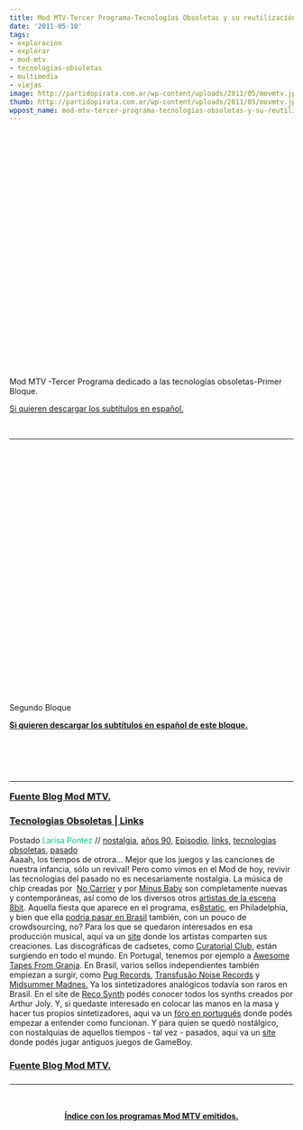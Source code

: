 ```yaml
---
title: Mod MTV-Tercer Programa-Tecnologías Obsoletas y su reutilización.
date: '2011-05-10'
tags:
- exploracion
- explorar
- mod-mtv
- tecnologias-obsoletas
- multimedia
- viejas
image: http://partidopirata.com.ar/wp-content/uploads/2011/05/movmtv.jpg
thumb: http://partidopirata.com.ar/wp-content/uploads/2011/05/movmtv.jpg
wppost_name: mod-mtv-tercer-programa-tecnologias-obsoletas-y-su-reutilizacion
---
```


&nbsp;

<object style="height: 390px; width: 640px;"><param name="movie" value="http://www.youtube.com/v/zIwjAT8qNIM?version=3" /><param name="allowFullScreen" value="true" /><param name="allowScriptAccess" value="always" /><embed type="application/x-shockwave-flash" width="640" height="390" src="http://www.youtube.com/v/zIwjAT8qNIM?version=3" allowfullscreen="true" allowscriptaccess="always"></embed></object>

Mod MTV -Tercer Programa dedicado a las tecnologías obsoletas-Primer Bloque.

<a href="http://www.4shared.com/document/RTiCI7WV/mod0301_2.html" target="_blank">Si quieren descargar los subtítulos en español.</a>

&nbsp;

<hr />

&nbsp;

&nbsp;
<object style="height: 390px; width: 640px"><param name="movie" value="http://www.youtube.com/v/qOwG7c7LzIQ?version=3"><param name="allowFullScreen" value="true"><param name="allowScriptAccess" value="always"><embed src="http://www.youtube.com/v/qOwG7c7LzIQ?version=3" type="application/x-shockwave-flash" allowfullscreen="true" allowScriptAccess="always" width="640" height="390"></object>

Segundo Bloque

<strong><a href="http://www.4shared.com/document/LFq_JSja/mod0302.html" target="_blank">Si quieren descargar los subtítulos en español de este bloque.</a></strong>

&nbsp;
<h3><a href="http://mtv.uol.com.br/programas/mod/blog/tecnologias-obsoletas-links" target="_blank">
</a>&nbsp;

<hr />

<a href="http://mtv.uol.com.br/programas/mod/blog/tecnologias-obsoletas-links" target="_blank">Fuente Blog Mod MTV.</a></h3>
<h3><a href="http://mtv.uol.com.br/programas/mod/blog/tecnologias-obsoletas-links">Tecnologias Obsoletas | Links</a></h3>
<div>Postado <span style="color: #06cb89;">Larisa Pontez</span> // <a href="http://mtv.uol.com.br/programas/mod/blog?categoria=nostalgia">nostalgia</a>, <a href="http://mtv.uol.com.br/programas/mod/blog?categoria=anos+90">años 90</a>, <a href="http://mtv.uol.com.br/programas/mod/blog?categoria=Epis%C3%B3dio">Episodio</a>, <a href="http://mtv.uol.com.br/programas/mod/blog?categoria=links">links</a>, <a href="http://mtv.uol.com.br/programas/mod/blog?categoria=tecnologias+obsoletas">tecnologias obsoletas</a>, <a href="http://mtv.uol.com.br/programas/mod/blog?categoria=pasado">pasado</a></div>
Aaaah, los tiempos de otrora... Mejor que los juegos y las canciones de nuestra infancia, sólo un revival!
Pero  como vimos en el Mod de hoy, revivir las tecnologias del pasado no es  necesariamente nostalgia. La música de chip creadas por  <a href="http://www.no-carrier.com/" target="_blank">No Carrier</a> y por <a href="http://www.minusbaby.com/" target="_blank">Minus Baby</a> son completamente nuevas y contemporáneas, así como de los diversos otros <a href="http://www.8bitpeoples.com/" target="_blank">artistas de la escena 8bit</a>. Aquella fiesta que aparece en el programa, es<a href="http://8static.com/" target="_blank">8static</a>, en Philadelphia, y bien que ella <a href="http://www.kickstarter.com/projects/1764370381/8static-phillys-premier-8-bit-party" target="_blank">podria pasar en Brasil</a> también, con un pouco de crowdsourcing, no? Para los que se quedaron interesados en esa producción musical, aqui va un <a href="http://www.chipmusic.org/" target="_blank">site</a> donde los artistas comparten sus creaciones.
Las discográficas de cadsetes, como <a href="http://mtv.uol.com.br/programas/mod/blog/thecuratorialclub.blogspot.com" target="_blank">Curatorial Club</a>, están surgiendo en todo el mundo. En Portugal, tenemos por ejemplo a <a href="http://awesometapesfromgranja.tumblr.com/" target="_blank">Awesome Tapes From Granja</a>. En Brasil, varios sellos independientes también empiezan a surgir, como <a href="http://www.pugrecords.com/" target="_blank">Pug Records</a>, <a href="http://transfusaonoiserecords.blogspot.com/" target="_blank">Transfusão Noise Records</a> y <a href="http://mmrecords.com.br/" target="_blank">Midsummer Madnes.</a>
Ya los sintetizadores analógicos todavía son raros en Brasil. En el site de <a href="http://recosynth.com/" target="_blank">Reco Synth</a> podés conocer todos los synths creados por Arthur Joly. Y, si quedaste interesado en colocar las manos en la masa y hacer tus propios  sintetizadores, aqui va un <a href="http://rraurl.com/forum/" target="_blank">fóro en portugués</a> donde podés empezar a entender como funcionan.
Y para quien se quedó nostálgico, con nostalquias de aquellos tiempos - tal vez - pasados, aqui va un <a href="http://www.gameboyonline.com/" target="_blank">site</a> donde podés jugar antiguos juegos de GameBoy.
<h3><a href="http://mtv.uol.com.br/programas/mod/blog/tecnologias-obsoletas-links" target="_blank">Fuente Blog Mod MTV.</a></h3>
<h3>

<hr />

</h3>
&nbsp;
<p style="text-align: center;"><strong><a href="http://partido-pirata.blogspot.com/2011/05/indice-con-los-programas-mod-mtv.html">Índice con los programas Mod MTV emitidos.</a></strong></p>

